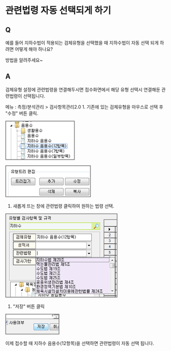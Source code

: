# 관련법령 자동 선택되게 하기

## Q

예를 들어 지하수법이 적용되는 검체유형을 선택했을 때 지하수법이 자동 선택 되게 하려면 어떻게 해야 하나요?

방법을 알려주세요~

## A

검체유형 설정에 관련법령을 연결해두시면 접수화면에서 해당 유형 선택시 연결해둔 관련법령이 선택됩니다.

메뉴 : 측정/분석관리 &gt; 검사항목관리2.0 1. 기존에 있는 검체유형을 마우스로 선택 후 "수정" 버튼 클릭.

![](../../.gitbook/assets/01-_1%20%281%29.png)

![](../../.gitbook/assets/02-_3.png)

 1. 새롭게 뜨는 창에 관련법령 클릭하여 원하는 법령 선택. 

![](../../.gitbook/assets/03-_8.png)

 1. "저장" 버튼 클릭

![](../../.gitbook/assets/04-_11.png)

이제 접수할 때 지하수 음용수\(12항목\)을 선택하면 관련법령이 자동 선택 됩니다.

